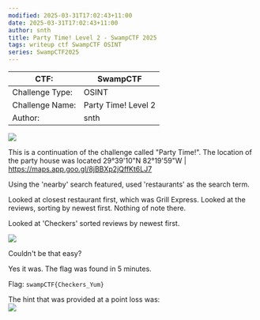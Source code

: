 ```yaml
---
modified: 2025-03-31T17:02:43+11:00
date: 2025-03-31T17:02:43+11:00
author: snth
title: Party Time! Level 2 - SwampCTF 2025
tags: writeup ctf SwampCTF OSINT
series: SwampCTF2025
---
```

| CTF:            | SwampCTF    |
| --------------- | ----------- |
| Challenge Type: | OSINT       |
| Challenge Name: | Party Time! Level 2 |
| Author:         | snth        |

![](/img/swampctf2025_ptlt_challenge.png)

This is a continuation of the challenge called "Party Time!". The location of the party house was located 29°39'10"N 82°19'59"W  | https://maps.app.goo.gl/8jBBXp2jQffKt6LJ7

Using the 'nearby' search featured, used 'restaurants' as the search term. 

Looked at closest restaurant first, which was Grill Express. Looked at the reviews, sorting by newest first. Nothing of note there.

Looked at 'Checkers' sorted reviews by newest first. 

![](/img/swampctf2025_ptlt_checkers.png)

Couldn't be that easy? 

Yes it was. The flag was found in 5 minutes.

Flag:
`swampCTF{Checkers_Yum}`

The hint that was provided at a point loss was:  
![](/img/swampctf2025_ptlt_hint.png)

